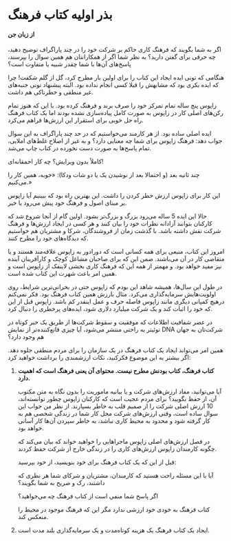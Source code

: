 # بذر اولیه کتاب فرهنگ
#### از زبان جن

اگر به شما بگویند که فرهنگ کاری حاکم بر شرکت خود را در چند پاراگراف توضیح دهید، چه حرفی برای گفتن دارید؟ به نظر شما اگر از همکارانتان هم همین سوال را بپرسند، پاسخ‌های آن‌ها با شما چقدر شبیه یا متفاوت است؟

هنگامی که تونی ایده ایجاد این کتاب را برای اولین بار مطرح کرد، گل از گلم شکفت! چرا که ایده بکری بود که مشابهش را قبلا کسی انجام نداده بود. البته پبشنهاد تونی جنبه‌های غیر منطقی و خطرناکی هم داشت.

زاپوس پنج ساله تمام تمرکز خود را صرف برند و فرهنگ کرده بود. با این که هنوز تمام رکن‌های اصلی کار در زاپوس به صورت کامل پیاده‌‌سازی نشده بودند اما یک کتاب فرهنگ راه حل خوبی برای استقرار این ارزش‌ها فراهم می‌کرد.

ایده اصلی ساده بود. از هر کارمند می‌خواستیم که در حد چند پاراگراف به این سوال جواب دهد: فرهنگ زاپوس برای شما چه معنایی دارد؟ و به غیر از اصلاح غلط‌های املایی، تمام پاسخ‌ها به صورت دست نخورده در کتاب چاپ می‌شد.

کاملاً بدون ویرایش؟ چه کار احمقانه‌ای!

چند ثانیه بعد (و احتمالا بعد از نوشیدن یک یا دو شات ودکا): «خوبه، همین کار را می‌کنیم.»

این کار برای زاپوس ارزش خطر کردن را داشت. این بهترین راه بود که ببینیم آیا زاپوس بر مبنای اصول و فرهنگ خود پیش می‌رود یا خیر.

حالا این ایده 5 ساله می‌رود بزرگ و بزرگ‌تر بشود. اولین گام از آنجا شروع شد که کارکنان بتوانند آزادانه نظرات خود را بیان کنند و هر کسی در ایجاد ارزش‌ها و فرهنگ شرکت نقش داشته باشد. با گذشت زمان از فروشندگان، شرکا و مشتریان هم خواستیم که دیدگاه‌های خود را مطرح کنند.

امروز این کتاب، منبعی برای همه کسانی است که دورادور به زاپوس علاقه‌مند هستند و یا متقاضی کار در آن می‌باشند. ضمن این که برای صاحبان مشاغل کوچک و کارآفرینان آینده نیز مفید خواهد بود. و مهمتر از همه این که فرهنگ کاری بخشی لاینفک از زاپوس است و همین امر باعث شهرت این کتاب شده است.

در طول این سال‌ها، همیشه شاهد این بودم که زاپوس حتی در بحرانی‌ترین شرایط، روی اولویت‌هایش سرمایه‌گذاری می‌کرد. مثال بارزش همین کتاب فرهنگ بود. فکر نمی‌کنم درهیچ کمپانی دیگری مانند زاپوس فاصله حرف و عمل اینقدر کم باشد. زاپوس قبل از این که خود را اثبات کند و یک شرکت میلیارد دلاری شود، ایده‌های پرخطری را دنبال کرد.

در عصر شفافیت اطلاعات که موفقیت و سقوط شرکت‌ها از طریق یک خبر کوتاه در توئیتر به راحتی منتشر می‌شود، آیا چیزی قانع‌کننده‌تر از نمایش DNA شرکت‌تان به جهان هم وجود دارد؟

همین امر می‌تواند ایجاد یک کتاب فرهنگ در یک سازمان را برای مردم منطقی جلوه دهد. اگر بیشتر به این موضوع فکرکنید، نکات ارزشمندی را برداشت خواهید کرد:

1. **کتاب فرهنگ، کتاب بودنش مطرح نیست. محتوای آن یعنی فرهنگ است که اهمیت دارد.**

     آیا می‌توانید، مفاد ارزش‌های شرکت و یا بیانیه ماموریت را بدون نگاه به متن مکتوب آن، از حفظ بگویید؟ برای مردم عجیب است که کارکنان زاپوس چطور توانسته‌اند، 10 ارزش اصلی شرکت را از صمیم قلب به خاطر بسپارند. از نظر من جواب این سوال ساده است، وقتی ارزش‌های شرکت محل کار شما در زندگی شخصی هم به کار گرفته شود و محدود به محیط کاری نباشد، به خاطر سپردن آن‌ها کار آسانی خواهد بود.

     در فصل ارزش‌های اصلی زاپوس ماجراهایی را خواهید خواند که بیان می‌کند که چگونه کارمندان زاپوس ارزش‌های کاری را در زندگی خارج از شرکت حفظ کردند.

     قبل از این که یک کتاب فرهنگ برای خود بنویسید، از خود بپرسید:

     آیا با این مسئله راحت هستید که کارمندان، مشتریان و شرکای شما هر نظری که داشتند، رک و صریح به شما بگویند؟

     اگر پاسخ شما منفی است از کتاب فرهنگ چه می‌خواهید؟

     کتاب فرهنگ به خودی خود ارزشی ندارد مگر این که فرهنگ موجود در محیط را منعکس کند.

2. ایجاد یک کتاب فرهنگ یک هزینه کوتاه‌مدت و یک سرمایه‌گذاری بلند مدت است.